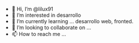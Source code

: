 - 👋 Hi, I’m @lilux91
- 👀 I’m interested in  desarrollo
- 🌱 I’m currently learning ... desarrollo web, fronted.
- 💞️ I’m looking to collaborate on ...
- 📫 How to reach me ...

<!---
lilux91/lilux91 is a ✨ special ✨ repository because its `README.md` (this file) appears on your GitHub profile.
You can click the Preview link to take a look at your changes.
--->
